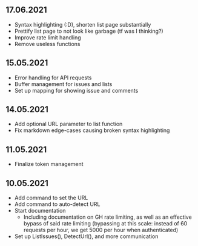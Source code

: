 ## 17.06.2021
* Syntax highlighting (:D), shorten list page substantially
* Prettify list page to not look like garbage (tf was I thinking?)
* Improve rate limit handling
* Remove useless functions

## 15.05.2021
* Error handling for API requests
* Buffer management for issues and lists
* Set up mapping for showing issue and comments

## 14.05.2021
* Add optional URL parameter to list function
* Fix markdown edge-cases causing broken syntax highlighting

## 11.05.2021
* Finalize token management

## 10.05.2021
* Add command to set the URL
* Add command to auto-detect URL
* Start documentation
    * Including documentation on GH rate limiting, as well as an effective bypass of said rate limiting (bypassing at this scale: instead of 60 requests per hour, we get 5000 per hour when authenticated)
* Set up ListIssues(), DetectUrl(), and more communication
